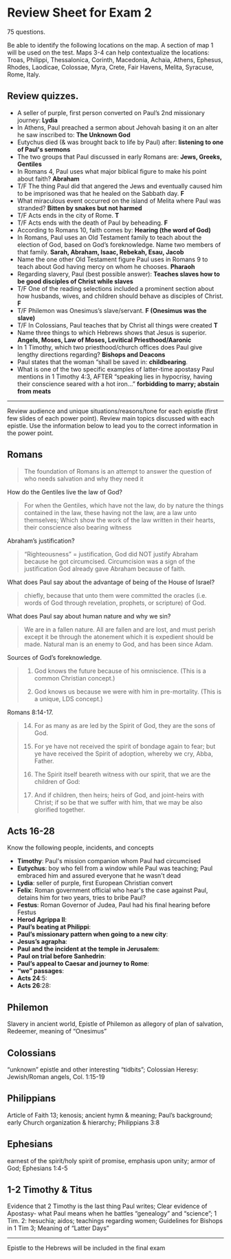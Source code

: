 # Review Sheet for Exam 2

75 questions.

Be able to identify the following locations on the map. A section of map 1 will be used on the test. Maps 3-4 can help contextualize the locations: Troas, Philippi, Thessalonica, Corinth, Macedonia, Achaia, Athens, Ephesus, Rhodes, Laodicae, Colossae, Myra, Crete, Fair Havens, Melita, Syracuse, Rome, Italy.

## Review quizzes.

- A seller of purple, first person converted on Paul’s 2nd missionary journey: __Lydia__
- In Athens, Paul preached a sermon about Jehovah basing it on an alter he saw inscribed to: __The Unknown God__
- Eutychus died (& was brought back to life by Paul) after: __listening to one of Paul's sermons__
- The two groups that Paul discussed in early Romans are: __Jews, Greeks, Gentiles__
- In Romans 4, Paul uses what major biblical figure to make his point about faith? __Abraham__
- T/F The thing Paul did that angered the Jews and eventually caused him to be imprisoned was that he healed on the Sabbath day. __F__
- What miraculous event occurred on the island of Melita where Paul was stranded? __Bitten by snakes but not harmed__
- T/F Acts ends in the city of Rome. __T__
- T/F Acts ends with the death of Paul by beheading. __F__
- According to Romans 10, faith comes by: __Hearing (the word of God)__
- In Romans, Paul uses an Old Testament family to teach about the election of God, based on God’s foreknowledge. Name two members of that family. __Sarah, Abraham, Isaac, Rebekah, Esau, Jacob__
- Name the one other Old Testament figure Paul uses in Romans 9 to teach about God having mercy on whom he chooses. __Pharaoh__
- Regarding slavery, Paul (best possible answer): __Teaches slaves how to be good disciples of Christ while slaves__
- T/F One of the reading selections included a prominent section about how husbands, wives, and children should behave as disciples of Christ. __F__
- T/F Philemon was Onesimus’s slave/servant. __F (Onesimus was the slave)__
- T/F In Colossians, Paul teaches that by Christ all things were created __T__
- Name three things to which Hebrews shows that Jesus is superior. __Angels, Moses, Law of Moses, Levitical Priesthood/Aaronic__
- In 1 Timothy, which two priesthood/church offices does Paul give lengthy directions regarding? __Bishops and Deacons__
- Paul states that the woman “shall be saved in: __childbearing__.
- What is one of the two specific examples of latter-time apostasy Paul mentions in 1 Timothy 4:3, AFTER “speaking lies in hypocrisy, having their conscience seared with a hot iron…” __forbidding to marry; abstain from meats__

---

Review audience and unique situations/reasons/tone for each epistle (first few slides of each power point). Review main topics discussed with each epistle. Use the information below to lead you to the correct information in the power point.

## Romans

> The foundation of Romans is an attempt to answer the question of who needs salvation and why they need it

How do the Gentiles live the law of God?

> For when the Gentiles, which have not the law, do by nature the things contained in the law, these having not the law, are a law unto themselves;  Which show the work of the law written in their hearts, their conscience also bearing witness

Abraham’s justification? 

> “Righteousness” = justification, God did NOT justify Abraham because he got circumcised. Circumcision was a sign of the justification God already gave Abraham because of faith.

What does Paul say about the advantage of being of the House of Israel?

> chiefly, because that unto them were committed the oracles (i.e. words of God through revelation, prophets, or scripture) of God. 

What does Paul say about human nature and why we sin?

> We are in a fallen nature. All are fallen and are lost, and must perish except it be through the atonement which it is expedient should be made. Natural man is an enemy to God, and has been since Adam.

Sources of God’s foreknowledge.

> 1. God knows the future because of his omniscience. (This is a common Christian concept.) 
>
> 2. God knows us because we were with him in pre-mortality. (This is a unique, LDS concept.)

Romans 8:14-17.

> 14. For as many as are led by the Spirit of God, they are the sons of God.
> 
> 15. For ye have not received the spirit of bondage again to fear; but ye have received the Spirit of adoption, whereby we cry, Abba, Father.
> 
> 16. The Spirit itself beareth witness with our spirit, that we are the children of God:
> 
> 17. And if children, then heirs; heirs of God, and joint-heirs with Christ; if so be that we suffer with him, that we may be also glorified together.

## Acts 16-28

Know the following people, incidents, and concepts

- __Timothy__: Paul's mission companion whom Paul had circumcised
- __Eutychus__: boy who fell from a window while Paul was teaching; Paul embraced him and assured everyone that he wasn't dead
- __Lydia__: seller of purple, first European Christian convert
- __Felix__: Roman government official who hear's the case against Paul, detains him for two years, tries to bribe Paul?
- __Festus__: Roman Governor of Judea, Paul had his final hearing before Festus 
- __Herod Agrippa II__:
- __Paul’s beating at Philippi__:
- __Paul’s missionary pattern when going to a new city__:
- __Jesus’s agrapha__:
- __Paul and the incident at the temple in Jerusalem__:
- __Paul on trial before Sanhedrin__:
- __Paul’s appeal to Caesar and journey to Rome__:
- __“we” passages__:
- __Acts 24__:5:
- __Acts 26__:28:

## Philemon

Slavery in ancient world, Epistle of Philemon as allegory of plan of salvation, Redeemer, meaning of “Onesimus” 

## Colossians

“unknown” epistle and other interesting “tidbits”; Colossian Heresy: Jewish/Roman angels, Col. 1:15-19 

## Philippians

Article of Faith 13; kenosis; ancient hymn & meaning; Paul’s background; early Church organization & hierarchy; Philippians 3:8

## Ephesians

earnest of the spirit/holy spirit of promise, emphasis upon unity; armor of God; Ephesians 1:4-5

## 1-2 Timothy & Titus

Evidence that 2 Timothy is the last thing Paul writes; Clear evidence of Apostasy- what Paul means when he battles “genealogy” and “science”; 1 Tim. 2: hesuchia; aidos; teachings regarding women; Guidelines for Bishops in 1 Tim 3; Meaning of “Latter Days”

---

Epistle to the Hebrews will be included in the final exam
